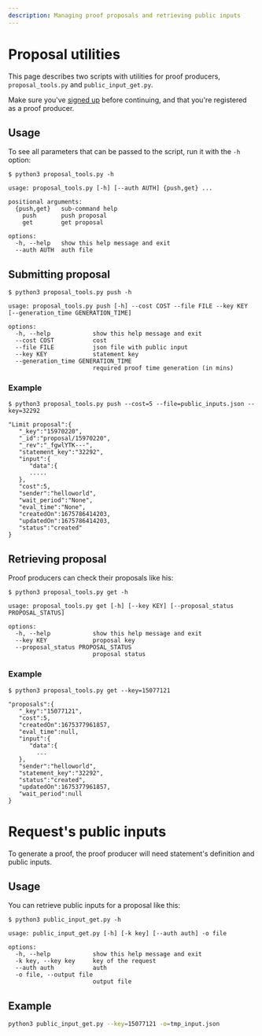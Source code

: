 ```yaml
---
description: Managing proof proposals and retrieving public inputs
---
```


# Proposal utilities

This page describes two scripts with utilities for proof producers,
`proposal_tools.py` and `public_input_get.py`.

Make sure you've [signed up](user.md) before continuing, and that you're registered
as a proof producer.

## Usage

To see all parameters that can be passed to the script, run it with the `-h` option:

```console
$ python3 proposal_tools.py -h

usage: proposal_tools.py [-h] [--auth AUTH] {push,get} ...

positional arguments:
  {push,get}   sub-command help
    push       push proposal
    get        get proposal

options:
  -h, --help   show this help message and exit
  --auth AUTH  auth file
```

## Submitting proposal

```console
$ python3 proposal_tools.py push -h

usage: proposal_tools.py push [-h] --cost COST --file FILE --key KEY [--generation_time GENERATION_TIME]

options:
  -h, --help            show this help message and exit
  --cost COST           cost
  --file FILE           json file with public input
  --key KEY             statement key
  --generation_time GENERATION_TIME
                        required proof time generation (in mins)
```

### Example

```console
$ python3 proposal_tools.py push --cost=5 --file=public_inputs.json --key=32292

"Limit proposal":{
   "_key":"15970220",
   "_id":"proposal/15970220",
   "_rev":"_fgwlYTK---",
   "statement_key":"32292",
   "input":{
      "data":{
      .....
   },
   "cost":5,
   "sender":"helloworld",
   "wait_period":"None",
   "eval_time":"None",
   "createdOn":1675786414203,
   "updatedOn":1675786414203,
   "status":"created"
}
```

## Retrieving proposal

Proof producers can check their proposals like his:

```console
$ python3 proposal_tools.py get -h

usage: proposal_tools.py get [-h] [--key KEY] [--proposal_status PROPOSAL_STATUS]

options:
  -h, --help            show this help message and exit
  --key KEY             proposal key
  --proposal_status PROPOSAL_STATUS
                        proposal status
```

### Example

```console
$ python3 proposal_tools.py get --key=15077121

"proposals":{
   "_key":"15077121",
   "cost":5,
   "createdOn":1675377961857,
   "eval_time":null,
   "input":{
      "data":{
		...
   },
   "sender":"helloworld",
   "statement_key":"32292",
   "status":"created",
   "updatedOn":1675377961857,
   "wait_period":null
}
```

# Request's public inputs

To generate a proof, the proof producer will need statement's definition and public inputs.

## Usage

You can retrieve public inputs for a proposal like this:

```console
$ python3 public_input_get.py -h

usage: public_input_get.py [-h] [-k key] [--auth auth] -o file

options:
  -h, --help            show this help message and exit
  -k key, --key key     key of the request
  --auth auth           auth
  -o file, --output file
                        output file
```

## Example

```bash
python3 public_input_get.py --key=15077121 -o=tmp_input.json
```
